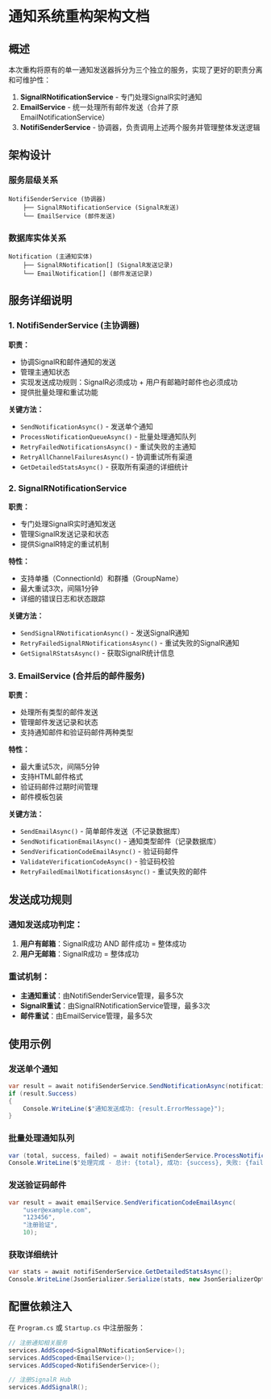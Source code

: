 # 通知系统重构架构文档

## 概述

本次重构将原有的单一通知发送器拆分为三个独立的服务，实现了更好的职责分离和可维护性：

1. **SignalRNotificationService** - 专门处理SignalR实时通知
2. **EmailService** - 统一处理所有邮件发送（合并了原EmailNotificationService）
3. **NotifiSenderService** - 协调器，负责调用上述两个服务并管理整体发送逻辑

## 架构设计

### 服务层级关系

```
NotifiSenderService (协调器)
    ├── SignalRNotificationService (SignalR发送)
    └── EmailService (邮件发送)
```

### 数据库实体关系

```
Notification (主通知实体)
    ├── SignalRNotification[] (SignalR发送记录)
    └── EmailNotification[] (邮件发送记录)
```

## 服务详细说明

### 1. NotifiSenderService (主协调器)

**职责：**
- 协调SignalR和邮件通知的发送
- 管理主通知状态
- 实现发送成功规则：SignalR必须成功 + 用户有邮箱时邮件也必须成功
- 提供批量处理和重试功能

**关键方法：**
- `SendNotificationAsync()` - 发送单个通知
- `ProcessNotificationQueueAsync()` - 批量处理通知队列
- `RetryFailedNotificationsAsync()` - 重试失败的主通知
- `RetryAllChannelFailuresAsync()` - 协调重试所有渠道
- `GetDetailedStatsAsync()` - 获取所有渠道的详细统计

### 2. SignalRNotificationService

**职责：**
- 专门处理SignalR实时通知发送
- 管理SignalR发送记录和状态
- 提供SignalR特定的重试机制

**特性：**
- 支持单播（ConnectionId）和群播（GroupName）
- 最大重试3次，间隔1分钟
- 详细的错误日志和状态跟踪

**关键方法：**
- `SendSignalRNotificationAsync()` - 发送SignalR通知
- `RetryFailedSignalRNotificationsAsync()` - 重试失败的SignalR通知
- `GetSignalRStatsAsync()` - 获取SignalR统计信息

### 3. EmailService (合并后的邮件服务)

**职责：**
- 处理所有类型的邮件发送
- 管理邮件发送记录和状态
- 支持通知邮件和验证码邮件两种类型

**特性：**
- 最大重试5次，间隔5分钟
- 支持HTML邮件格式
- 验证码邮件过期时间管理
- 邮件模板包装

**关键方法：**
- `SendEmailAsync()` - 简单邮件发送（不记录数据库）
- `SendNotificationEmailAsync()` - 通知类型邮件（记录数据库）
- `SendVerificationCodeEmailAsync()` - 验证码邮件
- `ValidateVerificationCodeAsync()` - 验证码校验
- `RetryFailedEmailNotificationsAsync()` - 重试失败的邮件

## 发送成功规则

### 通知发送成功判定：

1. **用户有邮箱**：SignalR成功 AND 邮件成功 = 整体成功
2. **用户无邮箱**：SignalR成功 = 整体成功

### 重试机制：

- **主通知重试**：由NotifiSenderService管理，最多5次
- **SignalR重试**：由SignalRNotificationService管理，最多3次
- **邮件重试**：由EmailService管理，最多5次

## 使用示例

### 发送单个通知
```csharp
var result = await notifiSenderService.SendNotificationAsync(notificationId);
if (result.Success)
{
    Console.WriteLine($"通知发送成功: {result.ErrorMessage}");
}
```

### 批量处理通知队列
```csharp
var (total, success, failed) = await notifiSenderService.ProcessNotificationQueueAsync(10);
Console.WriteLine($"处理完成 - 总计: {total}, 成功: {success}, 失败: {failed}");
```

### 发送验证码邮件
```csharp
var result = await emailService.SendVerificationCodeEmailAsync(
    "user@example.com", 
    "123456", 
    "注册验证", 
    10);
```

### 获取详细统计
```csharp
var stats = await notifiSenderService.GetDetailedStatsAsync();
Console.WriteLine(JsonSerializer.Serialize(stats, new JsonSerializerOptions { WriteIndented = true }));
```

## 配置依赖注入

在 `Program.cs` 或 `Startup.cs` 中注册服务：

```csharp
// 注册通知相关服务
services.AddScoped<SignalRNotificationService>();
services.AddScoped<EmailService>();
services.AddScoped<NotifiSenderService>();

// 注册SignalR Hub
services.AddSignalR();
```
